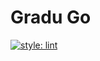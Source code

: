 # Gradu Go

[![style: lint](https://img.shields.io/badge/style-lint-4BC0F5.svg)](https://pub.dev/packages/lint)